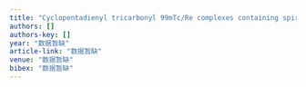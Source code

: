 ```yaml
---
title: "Cyclopentadienyl tricarbonyl 99mTc/Re complexes containing spirocyclic piperidine moiety as nonselective sigma receptor ligands for tumor imaging and therapy"
authors: []
authors-key: []
year: "数据暂缺"
article-link: "数据暂缺"
venue: "数据暂缺"
bibex: "数据暂缺"
---
```

